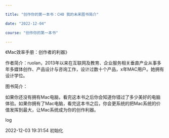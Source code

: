 ```yaml
---

title: "创作你的第一本书：CH0 我的未来图书简介"

date: "2022-12-04"

course: "创作你的第一本书"

---
```


《Mac效率手册：创作者的利器》

作者简介：ruolan，2013年以来在互联网及教育、企业服务相关垂直产业从事多年多媒体创作、产品设计与咨询工作，设计过数十个产品，x年MAC用户。她拥有设计学位。

图书简介：

如果你还没有拥有Mac电脑，看完这本书之后你会知道你错过了多少美好的电脑体验。如果你拥有了Mac电脑，看完这本书之后，你会更系统的把Mac系统的价值发挥到最大，让Mac系统成为你的创作利器。

log

2022-12-03 19:31:54 初始化